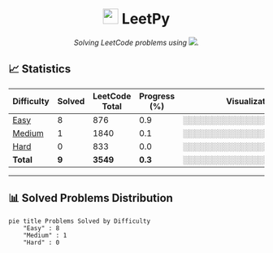 <div align="center">

<h1><img src="https://img.icons8.com/?size=100&id=121464&format=png&color=000000" width="30"/> LeetPy</h1>

<p><em>Solving LeetCode problems using <img src="https://img.shields.io/badge/Language-Python-blue?logo=python"/>.</em></p>

</div>


## 📈 Statistics

| Difficulty | Solved | LeetCode Total | Progress (%) | Visualization |
|------------|--------|----------------|--------------|----------------|
| [Easy](./difficulties/easy.md)   | <!-- EASY_SOLVED_COUNT -->8<!-- /EASY_SOLVED_COUNT -->     | 876  | <!-- EASY_PROGRESS_PERCENT -->0.9<!-- /EASY_PROGRESS_PERCENT -->  | <!-- EASY_PROGRESS_BAR -->░░░░░░░░░░░░░░░░░░░░░░░░<!-- /EASY_PROGRESS_BAR --> |
| [Medium](./difficulties/medium.md) | <!-- MEDIUM_SOLVED_COUNT -->1<!-- /MEDIUM_SOLVED_COUNT --> | 1840 | <!-- MEDIUM_PROGRESS_PERCENT -->0.1<!-- /MEDIUM_PROGRESS_PERCENT --> | <!-- MEDIUM_PROGRESS_BAR -->░░░░░░░░░░░░░░░░░░░░░░░░<!-- /MEDIUM_PROGRESS_BAR --> |
| [Hard](./difficulties/hard.md)   | <!-- HARD_SOLVED_COUNT -->0<!-- /HARD_SOLVED_COUNT -->     | 833  | <!-- HARD_PROGRESS_PERCENT -->0.0<!-- /HARD_PROGRESS_PERCENT -->  | <!-- HARD_PROGRESS_BAR -->░░░░░░░░░░░░░░░░░░░░░░░░<!-- /HARD_PROGRESS_BAR --> |
| **Total**   | <!-- TOTAL_SOLVED_COUNT -->**9**<!-- /TOTAL_SOLVED_COUNT --> | **3549** | <!-- TOTAL_PROGRESS_PERCENT -->**0.3**<!-- /TOTAL_PROGRESS_PERCENT --> | <!-- TOTAL_PROGRESS_BAR -->**░░░░░░░░░░░░░░░░░░░░░░░░**<!-- /TOTAL_PROGRESS_BAR --> |

---

## 📊 Solved Problems Distribution

```mermaid
pie title Problems Solved by Difficulty
    "Easy" : 8
    "Medium" : 1
    "Hard" : 0
```
